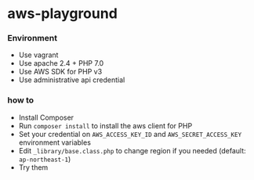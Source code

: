 # aws-playground

### Environment
- Use vagrant
- Use apache 2.4 + PHP 7.0
- Use AWS SDK for PHP v3
- Use administrative api credential

### how to

- Install Composer
- Run `composer install` to install the aws client for PHP
- Set your credential on `AWS_ACCESS_KEY_ID` and `AWS_SECRET_ACCESS_KEY` environment variables
- Edit `_library/base.class.php` to change region if you needed (default: `ap-northeast-1`)
- Try them
